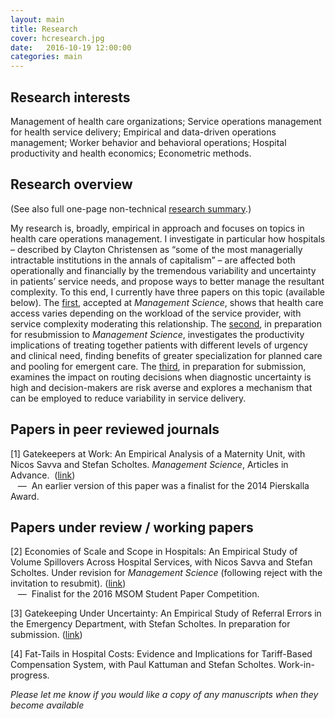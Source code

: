 ```yaml
---
layout: main
title: Research
cover: hcresearch.jpg
date:   2016-10-19 12:00:00
categories: main
---
```


## Research interests

Management of health care organizations; Service operations management for health service delivery; Empirical and data-driven operations management; Worker behavior and behavioral operations; Hospital productivity and health economics; Econometric methods.

## Research overview

(See also full one-page non-technical [research summary](/research/FreemanMichael_ResearchSummary.pdf).)

My research is, broadly, empirical in approach and focuses on topics in health care operations management. I investigate in particular how hospitals – described by Clayton Christensen as “some of the most managerially intractable institutions in the annals of capitalism” – are affected both operationally and financially by the tremendous variability and uncertainty in patients’ service needs, and propose ways to better manage the resultant complexity. To this end, I currently have three papers on this topic (available below). The [first](/gatekeepers-at-work), accepted at *Management Science*, shows that health care access varies depending on the workload of the service provider, with service complexity moderating this relationship. The [second](/scale-scope-hospital-productivity), in preparation for resubmission to *Management Science*, investigates the productivity implications of treating together patients with different levels of urgency and clinical need, finding benefits of greater specialization for planned care and pooling for emergent care. The [third](/gatekeeping-under-uncertainty), in preparation for submission, examines the impact on routing decisions when diagnostic uncertainty is high and decision-makers are risk averse and explores a mechanism that can be employed to reduce variability in service delivery.

## Papers in peer reviewed journals

[1] Gatekeepers at Work: An Empirical Analysis of a Maternity Unit, with Nicos Savva and Stefan Scholtes.
*Management Science*, Articles in Advance.&nbsp; ([link](/gatekeepers-at-work))
<br>&nbsp;&nbsp;&nbsp;—&nbsp;&nbsp;An earlier version of this paper was a finalist for the 2014 Pierskalla Award.

## Papers under review / working papers

[2] Economies of Scale and Scope in Hospitals: An Empirical Study of Volume Spillovers Across Hospital Services, with Nicos Savva and Stefan Scholtes. Under revision for *Management Science* (following reject with the invitation to resubmit). ([link](/scale-scope-hospital-productivity))
<br>&nbsp;&nbsp;&nbsp;—&nbsp;&nbsp;Finalist for the 2016 MSOM Student Paper Competition.


[3] Gatekeeping Under Uncertainty: An Empirical Study of Referral Errors in the Emergency Department, with Stefan Scholtes. In preparation for submission. ([link](/gatekeeping-under-uncertainty))

[4] Fat-Tails in Hospital Costs: Evidence and Implications for Tariff-Based Compensation System, with Paul Kattuman and Stefan Scholtes. Work-in-progress.

*Please let me know if you would like a copy of any manuscripts when they become available*
